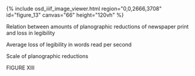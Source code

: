 {% include osd_iiif_image_viewer.html region="0,0,2666,3708" id="figure_13" canvas="66" height="120vh" %}

Relation between amounts of planographic reductions 
of newspaper print and loss in legibility 

Average loss of legibility in words read per second 

Scale of planographic reductions 

FIGURE XIII


